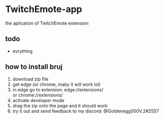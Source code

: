 # TwitchEmote-app
the aplication of TwitchEmote extension

## todo
- evrything

## how to install bruj
1. download zip file
2. get edge (or chrome, maby it will work lol)
3. in edge go to extension: edge://extensions/ <br>
 or chrome://extensions/
4. activate developer mode
5. drag the zip onto the page and it should work
6. try it out and send feedback to my discord: @Goldenegg000V.2#2557

